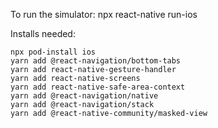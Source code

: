 To run the simulator:
npx react-native run-ios

Installs needed:

```
npx pod-install ios
yarn add @react-navigation/bottom-tabs
yarn add react-native-gesture-handler
yarn add react-native-screens
yarn add react-native-safe-area-context
yarn add @react-navigation/native
yarn add @react-navigation/stack
yarn add @react-native-community/masked-view
```
